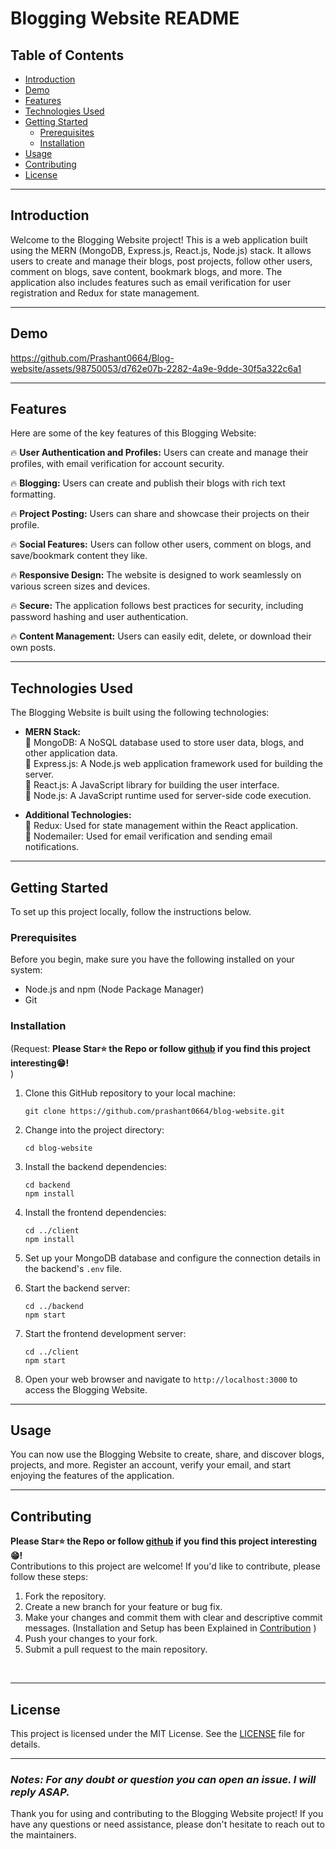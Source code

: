 # Blogging Website README

## Table of Contents
- [Introduction](#introduction)
- [Demo](#demo)
- [Features](#features)
- [Technologies Used](#technologies-used)
- [Getting Started](#getting-started)
  - [Prerequisites](#prerequisites)
  - [Installation](#installation)
- [Usage](#usage)
- [Contributing](#contributing)
- [License](#license)

---

## Introduction
Welcome to the Blogging Website project! This is a web application built using the MERN (MongoDB, Express.js, React.js, Node.js) stack. It allows users to create and manage their blogs, post projects, follow other users, comment on blogs, save content, bookmark blogs, and more. The application also includes features such as email verification for user registration and Redux for state management.

---
## Demo

https://github.com/Prashant0664/Blog-website/assets/98750053/d762e07b-2282-4a9e-9dde-30f5a322c6a1

---


## Features
Here are some of the key features of this Blogging Website:

🔥 **User Authentication and Profiles:** Users can create and manage their profiles, with email verification for account security.

🔥 **Blogging:** Users can create and publish their blogs with rich text formatting.

🔥 **Project Posting:** Users can share and showcase their projects on their profile.

🔥 **Social Features:** Users can follow other users, comment on blogs, and save/bookmark content they like.

🔥 **Responsive Design:** The website is designed to work seamlessly on various screen sizes and devices.

🔥 **Secure:** The application follows best practices for security, including password hashing and user authentication.

🔥 **Content Management:** Users can easily edit, delete, or download their own posts.

---

## Technologies Used
The Blogging Website is built using the following technologies:

- **MERN Stack:**
  <br/>
  💫 MongoDB: A NoSQL database used to store user data, blogs, and other application data. <br/>
  💫 Express.js: A Node.js web application framework used for building the server.<br/>
  💫 React.js: A JavaScript library for building the user interface.<br/>
  💫 Node.js: A JavaScript runtime used for server-side code execution.<br/>

- **Additional Technologies:**<br/>
  💫 Redux: Used for state management within the React application.<br/>
  💫 Nodemailer: Used for email verification and sending email notifications.<br/>

---

## Getting Started
To set up this project locally, follow the instructions below.

### Prerequisites
Before you begin, make sure you have the following installed on your system:
- Node.js and npm (Node Package Manager)
- Git

### Installation
(Request: **Please Star⭐️ the Repo or follow [github](https://github.com/Prashant0664/) if you find this project interesting😁!** <br/>)
1. Clone this GitHub repository to your local machine:
   ```
   git clone https://github.com/prashant0664/blog-website.git
   ```

2. Change into the project directory:
   ```
   cd blog-website
   ```

3. Install the backend dependencies:
   ```
   cd backend
   npm install
   ```

4. Install the frontend dependencies:
   ```
   cd ../client
   npm install
   ```

5. Set up your MongoDB database and configure the connection details in the backend's `.env` file.

6. Start the backend server:
   ```
   cd ../backend
   npm start
   ```

7. Start the frontend development server:
   ```
   cd ../client
   npm start
   ```

8. Open your web browser and navigate to `http://localhost:3000` to access the Blogging Website.

---

## Usage
You can now use the Blogging Website to create, share, and discover blogs, projects, and more. Register an account, verify your email, and start enjoying the features of the application.

---

## Contributing
**Please Star⭐️ the Repo or follow [github](https://github.com/Prashant0664/) if you find this project interesting😁!** <br/>
Contributions to this project are welcome! If you'd like to contribute, please follow these steps:
1. Fork the repository.
2. Create a new branch for your feature or bug fix.
3. Make your changes and commit them with clear and descriptive commit messages. (Installation and Setup has been Explained in [Contribution](#contributing) )
4. Push your changes to your fork.
5. Submit a pull request to the main repository.
<br/>

---

## License
This project is licensed under the MIT License. See the [LICENSE](LICENSE) file for details.

---

### *Notes: For any doubt or question you can open an issue. I will reply ASAP.*

Thank you for using and contributing to the Blogging Website project! If you have any questions or need assistance, please don't hesitate to reach out to the maintainers.

